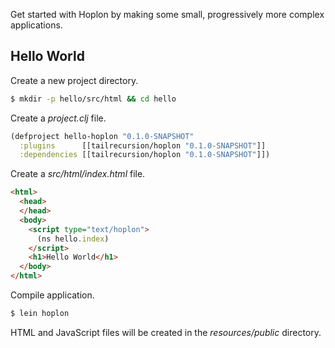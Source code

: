 Get started with Hoplon by making some small, progressively more complex applications.

## Hello World

Create a new project directory.

```bash
$ mkdir -p hello/src/html && cd hello
```

Create a _project.clj_ file.

```clojure
(defproject hello-hoplon "0.1.0-SNAPSHOT"
  :plugins      [[tailrecursion/hoplon "0.1.0-SNAPSHOT"]]
  :dependencies [[tailrecursion/hoplon "0.1.0-SNAPSHOT"]])
```

Create a _src/html/index.html_ file.

```html
<html>
  <head>
  </head>
  <body>
    <script type="text/hoplon">
      (ns hello.index)
    </script>
    <h1>Hello World</h1>
  </body>
</html>
```

Compile application.

```bash
$ lein hoplon
```

HTML and JavaScript files will be created in the _resources/public_ directory.
